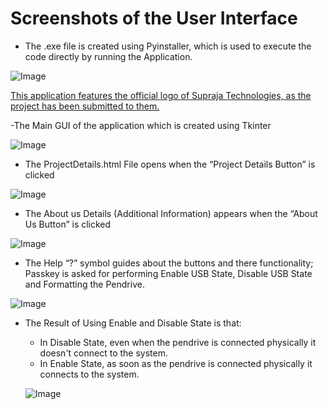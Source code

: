 # Screenshots of the User Interface
- The .exe file is created using Pyinstaller, which is used to execute the code directly by running the Application.

![Image](https://github.com/user-attachments/assets/6619f506-15fd-4b17-aa58-03c2329fccff)

  <ins> This application features the official logo of Supraja Technologies, as the project has been submitted to them.</ins>

-The Main GUI of the application which is created using Tkinter 

![Image](https://github.com/user-attachments/assets/b1be9e58-5613-421d-9138-67a150ace900)

- The ProjectDetails.html File opens when the “Project Details Button” is clicked

![Image](https://github.com/user-attachments/assets/a9904658-5754-4e2e-a0e5-bb9e989757a5)

- The About us Details (Additional Information) appears when the “About Us Button” is clicked

![Image](https://github.com/user-attachments/assets/187f682f-6c5b-4e6d-8bce-d14ef6074953)

- The Help “?” symbol guides about the buttons and there functionality; Passkey is asked for performing Enable USB State, Disable USB State and Formatting the Pendrive.

![Image](https://github.com/user-attachments/assets/ac964082-7908-4e47-9934-7cb72ccb1f74)

- The Result of Using Enable and Disable State is that:
     - In Disable State, even when the pendrive is connected physically it doesn't connect to the system.
     - In Enable State, as soon as the pendrive is connected physically it connects to the system.

  ![Image](https://github.com/user-attachments/assets/5e60cc4c-8db1-422d-a485-cfbcadd88adb)

